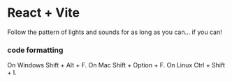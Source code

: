 # React + Vite

Follow the pattern of lights and sounds for as long as you can... if you can!


### code formatting 
On Windows Shift + Alt + F.
On Mac Shift + Option + F.
On Linux Ctrl + Shift + I.